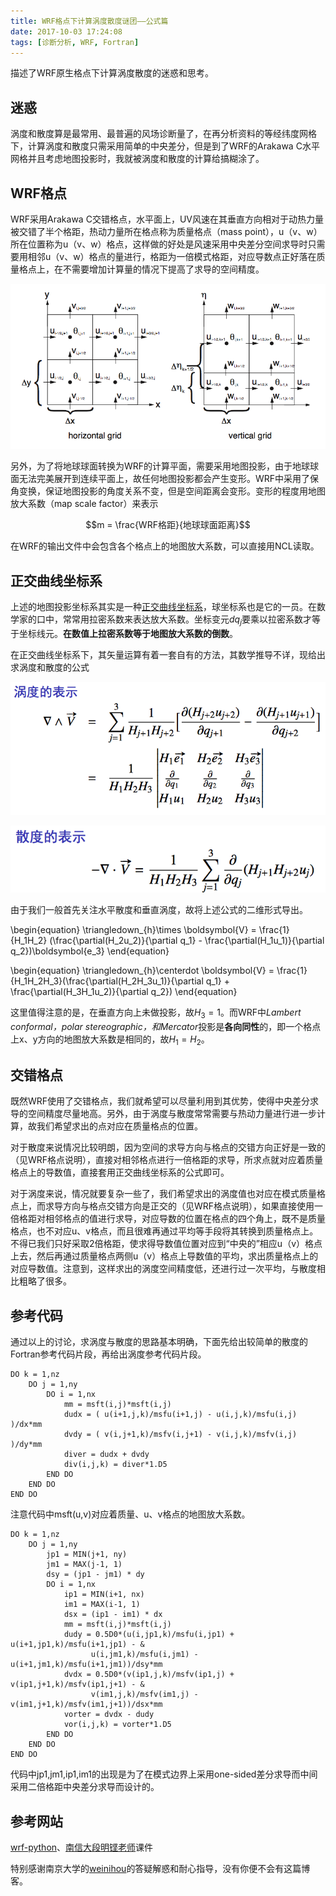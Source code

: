 ```yaml
---
title: WRF格点下计算涡度散度谜团——公式篇
date: 2017-10-03 17:24:08
tags: [诊断分析, WRF, Fortran]
---
```

描述了WRF原生格点下计算涡度散度的迷惑和思考。

<!--more-->

## 迷惑

涡度和散度算是最常用、最普遍的风场诊断量了，在再分析资料的等经纬度网格下，计算涡度和散度只需采用简单的中央差分，但是到了WRF的Arakawa C水平网格并且考虑地图投影时，我就被涡度和散度的计算给搞糊涂了。

## WRF格点

WRF采用Arakawa C交错格点，水平面上，UV风速在其垂直方向相对于动热力量被交错了半个格距，热动力量所在格点称为质量格点（mass point），u（v、w）所在位置称为u（v、w）格点，这样做的好处是风速采用中央差分空间求导时只需要用相邻u（v、w）格点的量进行，格距为一倍模式格距，对应导数点正好落在质量格点上，在不需要增加计算量的情况下提高了求导的空间精度。

![C_Grid][]

另外，为了将地球球面转换为WRF的计算平面，需要采用地图投影，由于地球球面无法完美展开到连续平面上，故任何地图投影都会产生变形。WRF中采用了保角变换，保证地图投影的角度关系不变，但是空间距离会变形。变形的程度用地图放大系数（map scale factor）来表示

$$m = \frac{WRF格距}{地球球面距离}$$

在WRF的输出文件中会包含各个格点上的地图放大系数，可以直接用NCL读取。

## 正交曲线坐标系

上述的地图投影坐标系其实是一种[正交曲线坐标系][]，球坐标系也是它的一员。在数学家的口中，常常用拉密系数来表达放大系数。坐标变元$dq_j$要乘以拉密系数才等于坐标线元。**在数值上拉密系数等于地图放大系数的倒数**。

在正交曲线坐标系下，其矢量运算有着一套自有的方法，其数学推导不详，现给出求涡度和散度的公式

![vorticity][]

![divergence][]

由于我们一般首先关注水平散度和垂直涡度，故将上述公式的二维形式导出。

\begin{equation}
\triangledown_{h}\times \boldsymbol{V} = \frac{1}{H_1H_2}
(\frac{\partial(H_2u_2)}{\partial q_1} - 
\frac{\partial(H_1u_1)}{\partial q_2})\boldsymbol{e_3}
\end{equation}

\begin{equation}
\triangledown_{h}\centerdot \boldsymbol{V} = \frac{1}
{H_1H_2H_3}(\frac{\partial(H_2H_3u_1)}{\partial q_1} + 
\frac{\partial(H_3H_1u_2)}{\partial q_2})
\end{equation}

这里值得注意的是，在垂直方向上未做投影，故$H_3=1$。而WRF中*Lambert conformal，polar stereographic，和Mercator*投影是**各向同性**的，即一个格点上x、y方向的地图放大系数是相同的，故$H_1 = H_2$。

## 交错格点

既然WRF使用了交错格点，我们就希望可以尽量利用到其优势，使得中央差分求导的空间精度尽量地高。另外，由于涡度与散度常常需要与热动力量进行进一步计算，故我们希望求出的点对应在质量格点的位置。

对于散度来说情况比较明朗，因为空间的求导方向与格点的交错方向正好是一致的（见WRF格点说明），直接对相邻格点进行一倍格距的求导，所求点就对应着质量格点上的导数值，直接套用正交曲线坐标系的公式即可。

对于涡度来说，情况就要复杂一些了，我们希望求出的涡度值也对应在模式质量格点上，而求导方向与格点交错方向是正交的（见WRF格点说明），如果直接使用一倍格距对相邻格点的值进行求导，对应导数的位置在格点的四个角上，既不是质量格点，也不对应u、v格点，而且很难再通过平均等手段将其转换到质量格点上。不得已我们只好采取2倍格距，使求得导数值位置对应到“中央的”相应u（v）格点上去，然后再通过质量格点两侧u（v）格点上导数值的平均，求出质量格点上的对应导数值。注意到，这样求出的涡度空间精度低，还进行过一次平均，与散度相比粗略了很多。

## 参考代码

通过以上的讨论，求涡度与散度的思路基本明确，下面先给出较简单的散度的Fortran参考代码片段，再给出涡度参考代码片段。
```Fortran
DO k = 1,nz
    DO j = 1,ny
        DO i = 1,nx
            mm = msft(i,j)*msft(i,j)
            dudx = ( u(i+1,j,k)/msfu(i+1,j) - u(i,j,k)/msfu(i,j) )/dx*mm
            dvdy = ( v(i,j+1,k)/msfv(i,j+1) - v(i,j,k)/msfv(i,j) )/dy*mm
            diver = dudx + dvdy
            div(i,j,k) = diver*1.D5
        END DO
    END DO
END DO
```
注意代码中msft(u,v)对应着质量、u、v格点的地图放大系数。

```Fortran
DO k = 1,nz
    DO j = 1,ny
        jp1 = MIN(j+1, ny)
        jm1 = MAX(j-1, 1)
        dsy = (jp1 - jm1) * dy
        DO i = 1,nx
            ip1 = MIN(i+1, nx)
            im1 = MAX(i-1, 1)
            dsx = (ip1 - im1) * dx
            mm = msft(i,j)*msft(i,j)
            dudy = 0.5D0*(u(i,jp1,k)/msfu(i,jp1) + u(i+1,jp1,k)/msfu(i+1,jp1) - &
                  u(i,jm1,k)/msfu(i,jm1) - u(i+1,jm1,k)/msfu(i+1,jm1))/dsy*mm
            dvdx = 0.5D0*(v(ip1,j,k)/msfv(ip1,j) + v(ip1,j+1,k)/msfv(ip1,j+1) - &
                  v(im1,j,k)/msfv(im1,j) - v(im1,j+1,k)/msfv(im1,j+1))/dsx*mm
            vorter = dvdx - dudy
            vor(i,j,k) = vorter*1.D5
        END DO
    END DO
END DO
```
代码中jp1,jm1,ip1,im1的出现是为了在模式边界上采用one-sided差分求导而中间采用二倍格距中央差分求导而设计的。

## 参考网站

[wrf-python][]、[南信大段明铿老师][]课件

特别感谢南京大学的[weinihou][]的答疑解惑和耐心指导，没有你便不会有这篇博客。


[C_Grid]: /images/Arakawa_C.png
[vorticity]: /images/vorticity.png
[divergence]: /images/divergence.png
[正交曲线坐标系]: https://en.wikipedia.org/wiki/Curvilinear_coordinates
[wrf-python]: https://github.com/NCAR/wrf-python/blob/develop/fortran/wrf_pvo.f90
[weinihou]: https://github.com/weinihou
[南信大段明铿老师]: https://baike.baidu.com/item/%E6%AE%B5%E6%98%8E%E9%93%BF/16543016?fr=aladdin